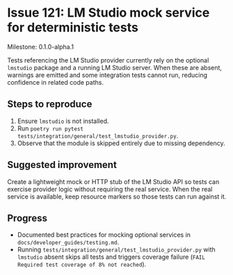 # Issue 121: LM Studio mock service for deterministic tests

Milestone: 0.1.0-alpha.1

Tests referencing the LM Studio provider currently rely on the optional
`lmstudio` package and a running LM Studio server. When these are absent,
warnings are emitted and some integration tests cannot run, reducing
confidence in related code paths.

## Steps to reproduce
1. Ensure `lmstudio` is not installed.
2. Run `poetry run pytest tests/integration/general/test_lmstudio_provider.py`.
3. Observe that the module is skipped entirely due to missing dependency.

## Suggested improvement
Create a lightweight mock or HTTP stub of the LM Studio API so tests can
exercise provider logic without requiring the real service. When the real
service is available, keep resource markers so those tests can run against
it.

## Progress
- Documented best practices for mocking optional services in
  `docs/developer_guides/testing.md`.
- Running `tests/integration/general/test_lmstudio_provider.py` with `lmstudio` absent skips all tests and triggers coverage failure (`FAIL Required test coverage of 8% not reached`).
